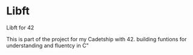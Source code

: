 # Libft
Libft for 42

This is part of the project for my Cadetship with 42. building funtions for understanding and fluentcy in C"
